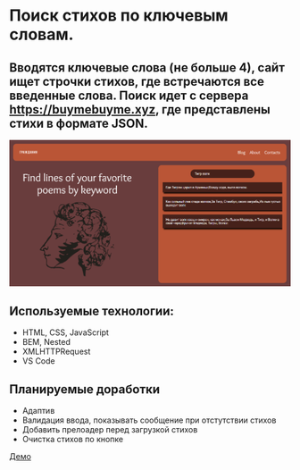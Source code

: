 # Поиск стихов по ключевым словам.

## Вводятся ключевые слова (не больше 4), сайт ищет строчки стихов, где встречаются все введенные слова. Поиск идет с сервера https://buymebuyme.xyz, где представлены стихи в формате JSON.
![Скриншот](./images/screenshot.png)

## Используемые технологии:
* HTML, CSS, JavaScript
* BEM, Nested
* XMLHTTPRequest
* VS Code
## Планируемые доработки
* Адаптив
* Валидация ввода, показывать сообщение при отстутствии стихов
* Добавить прелоадер перед загрузкой стихов
* Очистка стихов по кнопке

[Демо](https://azmorigan.github.io/search-poems/)